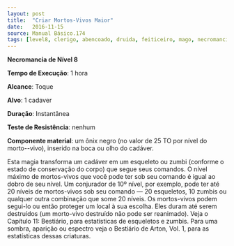 ```yaml
---
layout: post
title:  "Criar Mortos-Vivos Maior"
date:   2016-11-15
source: Manual Básico.174
tags: [level8, clerigo, abencoado, druida, feiticeiro, mago, necromancia, hora, toque, alvo, instantanea, nenhum, componente]
---
```


**Necromancia de Nível 8**

**Tempo de Execução**: 1 hora

**Alcance**: Toque

**Alvo**: 1 cadaver

**Duração**: Instantânea

**Teste de Resistência**: nenhum

**Componente material**: um ônix negro (no valor de 25 TO por nível do morto--vivo), inserido na boca ou olho do cadáver.

Esta magia transforma um cadáver em um esqueleto ou zumbi (conforme o estado de conservação do corpo) que segue seus comandos. 
O nível máximo de mortos-vivos que você pode ter sob seu comando é igual ao dobro de seu nível. Um conjurador de 10º nível, por exemplo, pode ter até 20 níveis de mortos-vivos sob seu comando — 20 esqueletos, 10 zumbis ou qualquer outra combinação que some 20 níveis.
Os mortos-vivos podem segui-lo ou então proteger um local à sua escolha. Eles duram até serem destruídos (um morto-vivo destruído não pode ser reanimado). 
Veja o Capítulo 11: Bestiário, para estatísticas de esqueletos e zumbis. Para uma sombra, aparição ou espectro veja o Bestiário de Arton, Vol. 1, para as estatísticas dessas criaturas.

